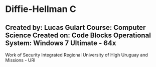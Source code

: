 # Diffie-Hellman C
Created by: Lucas Gulart
Course: Computer Science
Created on: Code Blocks
Operational System: Windows 7 Ultimate - 64x
-------------------------------------------------------------------------------------------------------------------------------
Work of Security
Integrated Regional University of High Uruguay and Missions - URI
